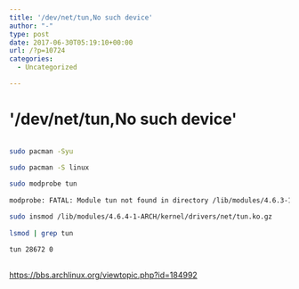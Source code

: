 ```yaml
---
title: '/dev/net/tun,No such device'
author: "-"
type: post
date: 2017-06-30T05:19:10+00:00
url: /?p=10724
categories:
  - Uncategorized

---
```

# '/dev/net/tun,No such device'
```bash
  
sudo pacman -Syu
  
sudo pacman -S linux

sudo modprobe tun
  
modprobe: FATAL: Module tun not found in directory /lib/modules/4.6.3-1-ARCH

sudo insmod /lib/modules/4.6.4-1-ARCH/kernel/drivers/net/tun.ko.gz
  
lsmod | grep tun
  
tun 28672 0
  
```

https://bbs.archlinux.org/viewtopic.php?id=184992